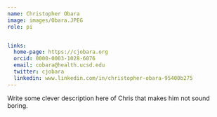 ```yaml
---
name: Christopher Obara
image: images/Obara.JPEG
role: pi


links:
  home-page: https://cjobara.org
  orcid: 0000-0003-1028-6076
  email: cobara@health.ucsd.edu
  twitter: cjobara
  linkedin: www.linkedin.com/in/christopher-obara-95400b275
---
```


Write some clever description here of Chris that makes him not sound boring.
